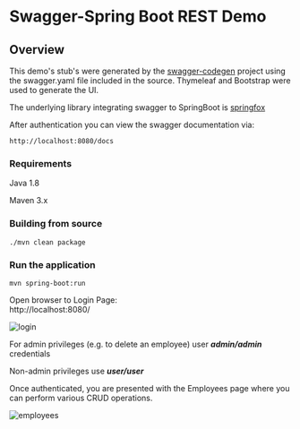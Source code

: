 # Swagger-Spring Boot REST Demo


## Overview  
This demo's stub's were generated by the [swagger-codegen](https://github.com/swagger-api/swagger-codegen) project using the swagger.yaml file included in the source.  Thymeleaf and Bootstrap were used to generate the UI.  

The underlying library integrating swagger to SpringBoot is [springfox](https://github.com/springfox/springfox)  

After authentication you can view the swagger documentation via:

```
http://localhost:8080/docs
```

### Requirements

Java 1.8

Maven 3.x

### Building from source

```
./mvn clean package
```

### Run the application

```
mvn spring-boot:run
```

Open browser to Login Page:  
http://localhost:8080/  



![login](/Users/jkirby/Documents/Projects/spring-boot-demo/images/login.png)

For admin privileges (e.g. to delete an employee) user ***admin/admin*** credentials

Non-admin privileges use ***user/user***

Once authenticated, you are presented with the Employees page where you can perform various CRUD operations.



![employees](/Users/jkirby/Documents/Projects/spring-boot-demo/images/employees.png)



